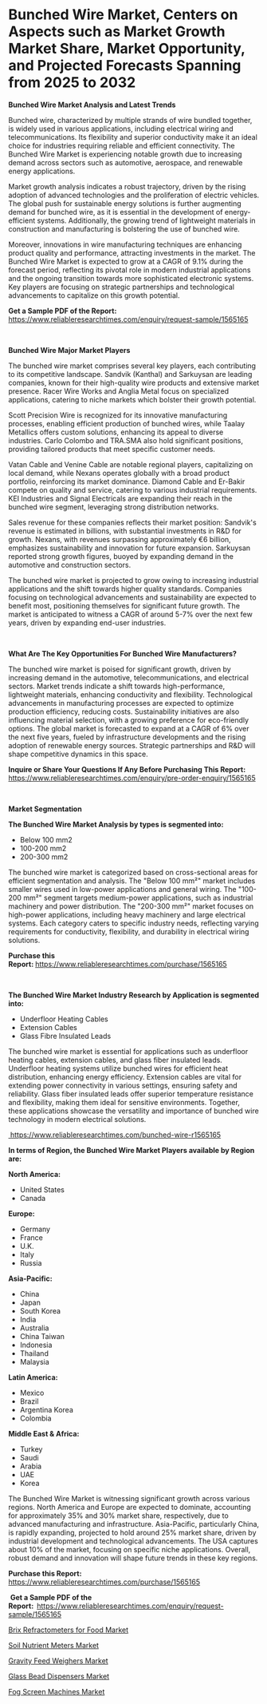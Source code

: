<p><h1>Bunched Wire Market, Centers on Aspects such as Market Growth Market Share, Market Opportunity, and Projected Forecasts Spanning from 2025 to 2032</h1></p><p><strong>Bunched Wire Market Analysis and Latest Trends</strong></p>
<p><p>Bunched wire, characterized by multiple strands of wire bundled together, is widely used in various applications, including electrical wiring and telecommunications. Its flexibility and superior conductivity make it an ideal choice for industries requiring reliable and efficient connectivity. The Bunched Wire Market is experiencing notable growth due to increasing demand across sectors such as automotive, aerospace, and renewable energy applications.</p><p>Market growth analysis indicates a robust trajectory, driven by the rising adoption of advanced technologies and the proliferation of electric vehicles. The global push for sustainable energy solutions is further augmenting demand for bunched wire, as it is essential in the development of energy-efficient systems. Additionally, the growing trend of lightweight materials in construction and manufacturing is bolstering the use of bunched wire.</p><p>Moreover, innovations in wire manufacturing techniques are enhancing product quality and performance, attracting investments in the market. The Bunched Wire Market is expected to grow at a CAGR of 9.1% during the forecast period, reflecting its pivotal role in modern industrial applications and the ongoing transition towards more sophisticated electronic systems. Key players are focusing on strategic partnerships and technological advancements to capitalize on this growth potential.</p></p>
<p><strong>Get a Sample PDF of the Report:&nbsp;</strong> <a href="https://www.reliableresearchtimes.com/enquiry/request-sample/1565165?utm_campaign=3522&utm_medium=2&utm_source=Github&utm_content=ia&utm_term=31032025&utm_id=bunched-wire">https://www.reliableresearchtimes.com/enquiry/request-sample/1565165</a></p>
<p>&nbsp;</p>
<p><strong>Bunched Wire Major Market Players</strong></p>
<p><p>The bunched wire market comprises several key players, each contributing to its competitive landscape. Sandvik (Kanthal) and Sarkuysan are leading companies, known for their high-quality wire products and extensive market presence. Racer Wire Works and Anglia Metal focus on specialized applications, catering to niche markets which bolster their growth potential. </p><p>Scott Precision Wire is recognized for its innovative manufacturing processes, enabling efficient production of bunched wires, while Taalay Metallics offers custom solutions, enhancing its appeal to diverse industries. Carlo Colombo and TRA.SMA also hold significant positions, providing tailored products that meet specific customer needs.</p><p>Vatan Cable and Venine Cable are notable regional players, capitalizing on local demand, while Nexans operates globally with a broad product portfolio, reinforcing its market dominance. Diamond Cable and Er-Bakir compete on quality and service, catering to various industrial requirements. KEI Industries and Signal Electricals are expanding their reach in the bunched wire segment, leveraging strong distribution networks.</p><p>Sales revenue for these companies reflects their market position: Sandvik's revenue is estimated in billions, with substantial investments in R&D for growth. Nexans, with revenues surpassing approximately €6 billion, emphasizes sustainability and innovation for future expansion. Sarkuysan reported strong growth figures, buoyed by expanding demand in the automotive and construction sectors.</p><p>The bunched wire market is projected to grow owing to increasing industrial applications and the shift towards higher quality standards. Companies focusing on technological advancements and sustainability are expected to benefit most, positioning themselves for significant future growth. The market is anticipated to witness a CAGR of around 5-7% over the next few years, driven by expanding end-user industries.</p></p>
<p>&nbsp;</p>
<p><strong>What Are The Key Opportunities For Bunched Wire Manufacturers?</strong></p>
<p><p>The bunched wire market is poised for significant growth, driven by increasing demand in the automotive, telecommunications, and electrical sectors. Market trends indicate a shift towards high-performance, lightweight materials, enhancing conductivity and flexibility. Technological advancements in manufacturing processes are expected to optimize production efficiency, reducing costs. Sustainability initiatives are also influencing material selection, with a growing preference for eco-friendly options. The global market is forecasted to expand at a CAGR of 6% over the next five years, fueled by infrastructure developments and the rising adoption of renewable energy sources. Strategic partnerships and R&D will shape competitive dynamics in this space.</p></p>
<p><strong>Inquire or Share Your Questions If Any Before Purchasing This Report:</strong> <a href="https://www.reliableresearchtimes.com/enquiry/pre-order-enquiry/1565165?utm_campaign=3522&utm_medium=2&utm_source=Github&utm_content=ia&utm_term=31032025&utm_id=bunched-wire">https://www.reliableresearchtimes.com/enquiry/pre-order-enquiry/1565165</a></p>
<p>&nbsp;</p>
<p><strong>Market Segmentation</strong></p>
<p><strong>The Bunched Wire Market Analysis by types is segmented into:</strong></p>
<p><ul><li>Below 100 mm2</li><li>100-200 mm2</li><li>200-300 mm2</li></ul></p>
<p><p>The bunched wire market is categorized based on cross-sectional areas for efficient segmentation and analysis. The "Below 100 mm²" market includes smaller wires used in low-power applications and general wiring. The "100-200 mm²" segment targets medium-power applications, such as industrial machinery and power distribution. The "200-300 mm²" market focuses on high-power applications, including heavy machinery and large electrical systems. Each category caters to specific industry needs, reflecting varying requirements for conductivity, flexibility, and durability in electrical wiring solutions.</p></p>
<p><strong>Purchase this Report:&nbsp;</strong><a href="https://www.reliableresearchtimes.com/purchase/1565165?utm_campaign=3522&utm_medium=2&utm_source=Github&utm_content=ia&utm_term=31032025&utm_id=bunched-wire">https://www.reliableresearchtimes.com/purchase/1565165</a></p>
<p>&nbsp;</p>
<p><strong>The Bunched Wire Market Industry Research by Application is segmented into:</strong></p>
<p><ul><li>Underfloor Heating Cables</li><li>Extension Cables</li><li>Glass Fibre Insulated Leads</li></ul></p>
<p><p>The bunched wire market is essential for applications such as underfloor heating cables, extension cables, and glass fiber insulated leads. Underfloor heating systems utilize bunched wires for efficient heat distribution, enhancing energy efficiency. Extension cables are vital for extending power connectivity in various settings, ensuring safety and reliability. Glass fiber insulated leads offer superior temperature resistance and flexibility, making them ideal for sensitive environments. Together, these applications showcase the versatility and importance of bunched wire technology in modern electrical solutions.</p></p>
<p><a href="https://www.reliableresearchtimes.com/bunched-wire-r1565165?utm_campaign=3522&utm_medium=2&utm_source=Github&utm_content=ia&utm_term=31032025&utm_id=bunched-wire">&nbsp;https://www.reliableresearchtimes.com/bunched-wire-r1565165</a></p>
<p><strong>In terms of Region, the Bunched Wire Market Players available by Region are:</strong></p>
<p>
    <p> <strong> North America: </strong>
        <ul>
            <li>United States</li>
            <li>Canada</li>
        </ul>
        </p> 
    <p> <strong> Europe: </strong>
        <ul>
            <li>Germany</li>
            <li>France</li>
            <li>U.K.</li>
            <li>Italy</li>
            <li>Russia</li>
        </ul>
        </p> 
    <p> <strong> Asia-Pacific: </strong>
        <ul>
            <li>China</li>
            <li>Japan</li>
            <li>South Korea</li>
            <li>India</li>
            <li>Australia</li>
            <li>China Taiwan</li>
            <li>Indonesia</li>
            <li>Thailand</li>
            <li>Malaysia</li>
        </ul>
        </p> 
    <p> <strong> Latin America: </strong>
        <ul>
            <li>Mexico</li>
            <li>Brazil</li>
            <li>Argentina Korea</li>
            <li>Colombia</li>
        </ul>
        </p> 
    <p> <strong> Middle East & Africa: </strong>
        <ul>
            <li>Turkey</li>
            <li>Saudi</li>
            <li>Arabia</li>
            <li>UAE</li>
            <li>Korea</li>
        </ul>
    </p>
    </p>
<p><p>The Bunched Wire Market is witnessing significant growth across various regions. North America and Europe are expected to dominate, accounting for approximately 35% and 30% market share, respectively, due to advanced manufacturing and infrastructure. Asia-Pacific, particularly China, is rapidly expanding, projected to hold around 25% market share, driven by industrial development and technological advancements. The USA captures about 10% of the market, focusing on specific niche applications. Overall, robust demand and innovation will shape future trends in these key regions.</p></p>
<p><strong>Purchase this Report: </strong><a href="https://www.reliableresearchtimes.com/purchase/1565165?utm_campaign=3522&utm_medium=2&utm_source=Github&utm_content=ia&utm_term=31032025&utm_id=bunched-wire">https://www.reliableresearchtimes.com/purchase/1565165</a></p>
<p>&nbsp;<strong>Get a Sample PDF of the Report:&nbsp;&nbsp;</strong><a href="https://www.reliableresearchtimes.com/enquiry/request-sample/1565165?utm_campaign=3522&utm_medium=2&utm_source=Github&utm_content=ia&utm_term=31032025&utm_id=bunched-wire">https://www.reliableresearchtimes.com/enquiry/request-sample/1565165</a></p>
<p><strong></strong></p>
<p><p><a href="https://www.linkedin.com/pulse/latest-developments-brix-refractometers-food-industry-market-o9muf?utm_campaign=3522&utm_medium=2&utm_source=Github&utm_content=ia&utm_term=31032025&utm_id=bunched-wire">Brix Refractometers for Food Market</a></p><p><a href="https://www.linkedin.com/pulse/comprehensive-soil-nutrient-meters-market-report-regional-analysis-zhtff?utm_campaign=3522&utm_medium=2&utm_source=Github&utm_content=ia&utm_term=31032025&utm_id=bunched-wire">Soil Nutrient Meters Market</a></p><p><a href="https://www.linkedin.com/pulse/future-growth-revenue-analysis-gravity-feed-weighers-market-ftaxf?utm_campaign=3522&utm_medium=2&utm_source=Github&utm_content=ia&utm_term=31032025&utm_id=bunched-wire">Gravity Feed Weighers Market</a></p><p><a href="https://www.linkedin.com/pulse/glass-bead-dispensers-market-report-in-depth-analysis-68-cagr-wmvuf?utm_campaign=3522&utm_medium=2&utm_source=Github&utm_content=ia&utm_term=31032025&utm_id=bunched-wire">Glass Bead Dispensers Market</a></p><p><a href="https://www.linkedin.com/pulse/fog-screen-machines-market-growth-outlook-2025-2032-sales-8z7df?utm_campaign=3522&utm_medium=2&utm_source=Github&utm_content=ia&utm_term=31032025&utm_id=bunched-wire">Fog Screen Machines Market</a></p></p>